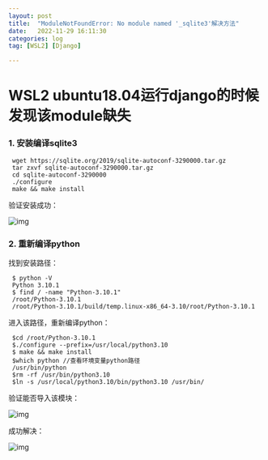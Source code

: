 ```yaml
---
layout: post
title:  "ModuleNotFoundError: No module named '_sqlite3'解决方法"
date:   2022-11-29 16:11:30
categories: log
tag: [WSL2] [Django]

---
```


# WSL2 ubuntu18.04运行django的时候发现该module缺失

### 1. 安装编译sqlite3

```
 wget https://sqlite.org/2019/sqlite-autoconf-3290000.tar.gz
 tar zxvf sqlite-autoconf-3290000.tar.gz
 cd sqlite-autoconf-3290000
 ./configure
 make && make install
```

验证安装成功：

![img](https://raw.githubusercontent.com/WitchPuff/typora_images/main/img/202303282120216.png)

### 2. 重新编译python

找到安装路径：

```shell
 $ python -V
 Python 3.10.1
 $ find / -name "Python-3.10.1"
 /root/Python-3.10.1
 /root/Python-3.10.1/build/temp.linux-x86_64-3.10/root/Python-3.10.1
```

进入该路径，重新编译python：

```shell
 $cd /root/Python-3.10.1
 $./configure --prefix=/usr/local/python3.10
 $ make && make install
 $which python //查看环境变量python路径
 /usr/bin/python
 $rm -rf /usr/bin/python3.10
 $ln -s /usr/local/python3.10/bin/python3.10 /usr/bin/
```

验证能否导入该模块：

![img](https://raw.githubusercontent.com/WitchPuff/typora_images/main/img/202303282120190.png)

成功解决：

![img](https://raw.githubusercontent.com/WitchPuff/typora_images/main/img/202303282120258.png)
